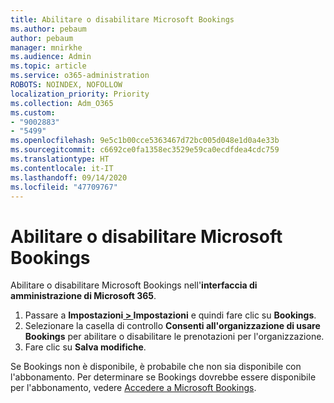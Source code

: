 ```yaml
---
title: Abilitare o disabilitare Microsoft Bookings
ms.author: pebaum
author: pebaum
manager: mnirkhe
ms.audience: Admin
ms.topic: article
ms.service: o365-administration
ROBOTS: NOINDEX, NOFOLLOW
localization_priority: Priority
ms.collection: Adm_O365
ms.custom:
- "9002883"
- "5499"
ms.openlocfilehash: 9e5c1b00cce5363467d72bc005d048e1d0a4e33b
ms.sourcegitcommit: c6692ce0fa1358ec3529e59ca0ecdfdea4cdc759
ms.translationtype: HT
ms.contentlocale: it-IT
ms.lasthandoff: 09/14/2020
ms.locfileid: "47709767"
---
```

# <a name="enable-or-disable-microsoft-bookings"></a>Abilitare o disabilitare Microsoft Bookings

Abilitare o disabilitare Microsoft Bookings nell'**interfaccia di amministrazione di Microsoft 365**.

1. Passare a **Impostazioni[ > ](https://admin.microsoft.com/Adminportal/Home?source=applauncher#/Settings/Services)Impostazioni** e quindi fare clic su **Bookings**.
2. Selezionare la casella di controllo **Consenti all'organizzazione di usare Bookings** per abilitare o disabilitare le prenotazioni per l'organizzazione.
3. Fare clic su **Salva modifiche**.

Se Bookings non è disponibile, è probabile che non sia disponibile con l'abbonamento. Per determinare se Bookings dovrebbe essere disponibile per l'abbonamento, vedere [Accedere a Microsoft Bookings](https://support.microsoft.com/it-IT/office/get-access-to-microsoft-bookings-5382dc07-aaa5-45c9-8767-502333b214ce).
